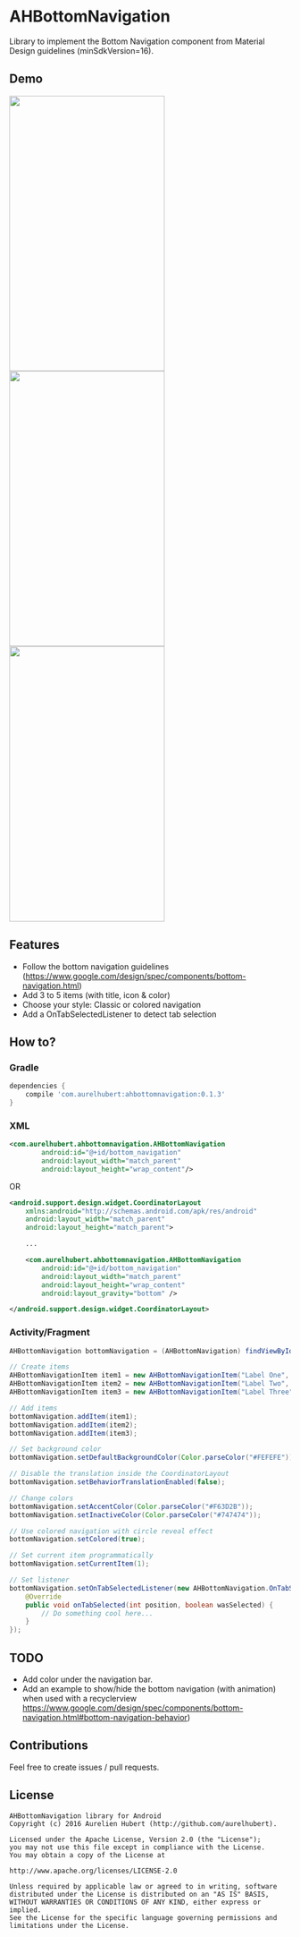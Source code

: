 # AHBottomNavigation
Library to implement the Bottom Navigation component from Material Design guidelines (minSdkVersion=16).

## Demo
<img src="https://raw.githubusercontent.com/aurelhubert/ahbottomnavigation/master/demo1.gif" width="278" height="492" /> <img src="https://raw.githubusercontent.com/aurelhubert/ahbottomnavigation/master/demo2.gif" width="278" height="492" /> <img src="https://raw.githubusercontent.com/aurelhubert/ahbottomnavigation/master/demo3.gif" width="278" height="492" />

## Features

* Follow the bottom navigation guidelines (https://www.google.com/design/spec/components/bottom-navigation.html)
* Add 3 to 5 items (with title, icon & color)
* Choose your style: Classic or colored navigation
* Add a OnTabSelectedListener to detect tab selection

## How to?

### Gradle
```groovy
dependencies {
    compile 'com.aurelhubert:ahbottomnavigation:0.1.3'
}
```
### XML
```xml
<com.aurelhubert.ahbottomnavigation.AHBottomNavigation
        android:id="@+id/bottom_navigation"
        android:layout_width="match_parent"
        android:layout_height="wrap_content"/>
```
OR
```xml
<android.support.design.widget.CoordinatorLayout
    xmlns:android="http://schemas.android.com/apk/res/android"
    android:layout_width="match_parent"
    android:layout_height="match_parent">

    ...

    <com.aurelhubert.ahbottomnavigation.AHBottomNavigation
        android:id="@+id/bottom_navigation"
        android:layout_width="match_parent"
        android:layout_height="wrap_content"
        android:layout_gravity="bottom" />

</android.support.design.widget.CoordinatorLayout>
```

### Activity/Fragment
```java
AHBottomNavigation bottomNavigation = (AHBottomNavigation) findViewById(R.id.bottom_navigation);

// Create items
AHBottomNavigationItem item1 = new AHBottomNavigationItem("Label One", R.drawable.ic_maps_place, Color.parseColor("#455C65"));
AHBottomNavigationItem item2 = new AHBottomNavigationItem("Label Two", R.drawable.ic_maps_local_bar, Color.parseColor("#00886A"));
AHBottomNavigationItem item3 = new AHBottomNavigationItem("Label Three", R.drawable.ic_maps_local_restaurant, Color.parseColor("#8B6B62"));

// Add items
bottomNavigation.addItem(item1);
bottomNavigation.addItem(item2);
bottomNavigation.addItem(item3);

// Set background color
bottomNavigation.setDefaultBackgroundColor(Color.parseColor("#FEFEFE"));

// Disable the translation inside the CoordinatorLayout
bottomNavigation.setBehaviorTranslationEnabled(false);

// Change colors
bottomNavigation.setAccentColor(Color.parseColor("#F63D2B"));
bottomNavigation.setInactiveColor(Color.parseColor("#747474"));

// Use colored navigation with circle reveal effect
bottomNavigation.setColored(true);

// Set current item programmatically
bottomNavigation.setCurrentItem(1);

// Set listener
bottomNavigation.setOnTabSelectedListener(new AHBottomNavigation.OnTabSelectedListener() {
	@Override
	public void onTabSelected(int position, boolean wasSelected) {
		// Do something cool here...
	}
});
```

## TODO

* Add color under the navigation bar.
* Add an example to show/hide the bottom navigation (with animation) when used with a recyclerview https://www.google.com/design/spec/components/bottom-navigation.html#bottom-navigation-behavior)

## Contributions

Feel free to create issues / pull requests.

## License

```
AHBottomNavigation library for Android
Copyright (c) 2016 Aurelien Hubert (http://github.com/aurelhubert).

Licensed under the Apache License, Version 2.0 (the "License");
you may not use this file except in compliance with the License.
You may obtain a copy of the License at

http://www.apache.org/licenses/LICENSE-2.0

Unless required by applicable law or agreed to in writing, software
distributed under the License is distributed on an "AS IS" BASIS,
WITHOUT WARRANTIES OR CONDITIONS OF ANY KIND, either express or implied.
See the License for the specific language governing permissions and
limitations under the License.
```
